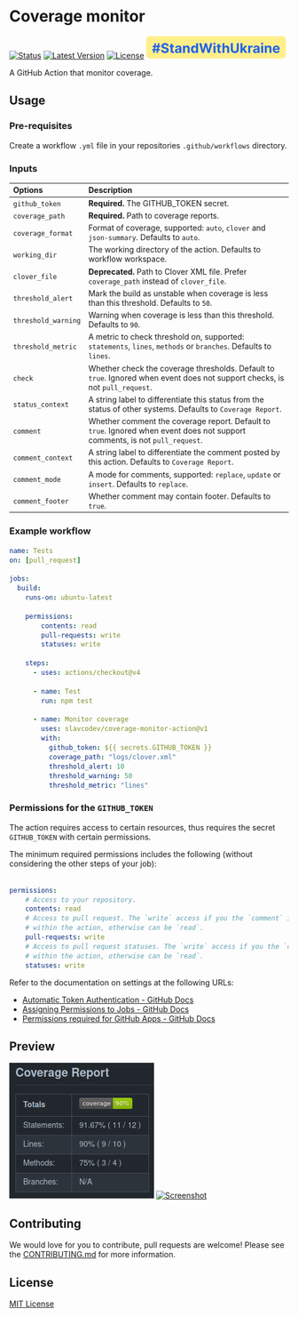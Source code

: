 # Coverage monitor

[![Status][ico-github-actions]][link-github]
[![Latest Version][ico-version]][link-github]
[![License][ico-license]][link-license]
[![License][ico-stand-with-ukraine]][link-stand-with-ukraine]

[ico-github-actions]: https://github.com/slavcodev/coverage-monitor-action/workflows/build/badge.svg
[ico-version]: https://img.shields.io/github/tag/slavcodev/coverage-monitor-action.svg?label=latest
[ico-license]: https://img.shields.io/badge/License-MIT-blue.svg
[ico-stand-with-ukraine]: https://raw.githubusercontent.com/vshymanskyy/StandWithUkraine/main/badges/StandWithUkraine.svg

[link-github]: https://github.com/slavcodev/coverage-monitor-action
[link-license]: LICENSE
[link-contributing]: .github/CONTRIBUTING.md
[link-stand-with-ukraine]: https://github.com/vshymanskyy/StandWithUkraine/blob/main/docs/README.md

A GitHub Action that monitor coverage.

## Usage

### Pre-requisites

Create a workflow `.yml` file in your repositories `.github/workflows` directory.

### Inputs


| Options | Description |
| :-- | :-- |
| `github_token` | **Required.** The GITHUB_TOKEN secret. |
| `coverage_path` | **Required.** Path to coverage reports. |
| `coverage_format` | Format of coverage, supported: `auto`, `clover` and `json-summary`. Defaults to `auto`. |
| `working_dir` | The working directory of the action. Defaults to workflow workspace. |
| `clover_file` | **Deprecated.** Path to Clover XML file. Prefer `coverage_path` instead of `clover_file`. |
| `threshold_alert` | Mark the build as unstable when coverage is less than this threshold. Defaults to `50`. |
| `threshold_warning` | Warning when coverage is less than this threshold. Defaults to `90`. |
| `threshold_metric` | A metric to check threshold on, supported: `statements`, `lines`, `methods` or `branches`. Defaults to `lines`. |
| `check` | Whether check the coverage thresholds. Default to `true`. Ignored when event does not support checks, is not `pull_request`. |
| `status_context` | A string label to differentiate this status from the status of other systems. Defaults to `Coverage Report`. |
| `comment` | Whether comment the coverage report. Default to `true`. Ignored when event does not support comments, is not `pull_request`. |
| `comment_context` | A string label to differentiate the comment posted by this action. Defaults to `Coverage Report`. |
| `comment_mode` | A mode for comments, supported: `replace`, `update` or `insert`. Defaults to `replace`. |
| `comment_footer` | Whether comment may contain footer. Defaults to `true`.

### Example workflow 

~~~yaml
name: Tests
on: [pull_request]

jobs:
  build:
    runs-on: ubuntu-latest

    permissions:
        contents: read
        pull-requests: write
        statuses: write

    steps:
      - uses: actions/checkout@v4

      - name: Test
        run: npm test

      - name: Monitor coverage
        uses: slavcodev/coverage-monitor-action@v1
        with:
          github_token: ${{ secrets.GITHUB_TOKEN }}
          coverage_path: "logs/clover.xml"
          threshold_alert: 10
          threshold_warning: 50
          threshold_metric: "lines"
~~~

### Permissions for the `GITHUB_TOKEN`

The action requires access to certain resources, thus requires the secret `GITHUB_TOKEN` with certain permissions.

The minimum required permissions includes the following (without considering the other steps of your job):

~~~yaml

permissions:
    # Access to your repository.
    contents: read
    # Access to pull request. The `write` access if you the `comment` is enabled
    # within the action, otherwise can be `read`. 
    pull-requests: write
    # Access to pull request statuses. The `write` access if you the `check` is enabled
    # within the action, otherwise can be `read`.
    statuses: write
~~~

Refer to the documentation on settings at the following URLs:
* [Automatic Token Authentication - GitHub Docs](https://docs.github.com/en/actions/security-guides/automatic-token-authentication#using-the-github_token-in-a-workflow)
* [Assigning Permissions to Jobs - GitHub Docs](https://docs.github.com/en/actions/using-jobs/assigning-permissions-to-jobs)
* [Permissions required for GitHub Apps - GitHub Docs](https://docs.github.com/en/rest/authentication/permissions-required-for-github-apps)

## Preview

[![Screenshot][img-screenshot-dark]][link-example-pr]
[![Screenshot][img-screenshot-light]][link-example-pr]

[img-screenshot-dark]: screenshot.png#gh-dark-mode-only
[img-screenshot-light]: screenshot-light.png#gh-light-mode-only
[link-example-pr]: https://github.com/slavcodev/coverage-monitor-action/pull/1

## Contributing

We would love for you to contribute, pull requests are welcome!
Please see the [CONTRIBUTING.md][link-contributing] for more information.


## License

[MIT License][link-license]
